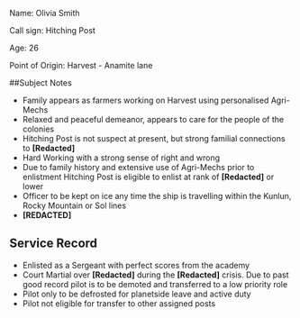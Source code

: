 Name: Olivia Smith

Call sign: Hitching Post 

Age: 26

Point of Origin: Harvest - Anamite lane 

##Subject Notes
- Family appears as farmers working on Harvest using personalised Agri-Mechs
- Relaxed and peaceful demeanor, appears to care for the people of the colonies
- Hitching Post is not suspect at present, but strong familial connections to **\[Redacted]**
- Hard Working with a strong sense of right and wrong
- Due to family history and extensive use of Agri-Mechs prior to enlistment Hitching Post is eligible to enlist at rank of **\[Redacted]** or lower
- Officer to be kept on ice any time the ship is travelling within the Kunlun, Rocky Mountain or Sol lines
- __\[REDACTED]__

## Service Record
- Enlisted as a Sergeant with perfect scores from the academy
- Court Martial over **\[Redacted\]** during the **\[Redacted]** crisis. Due to past good record pilot is to be demoted and transferred to a low priority role
- Pilot only to be defrosted for planetside leave and active duty
- Pilot not eligible for transfer to other assigned posts